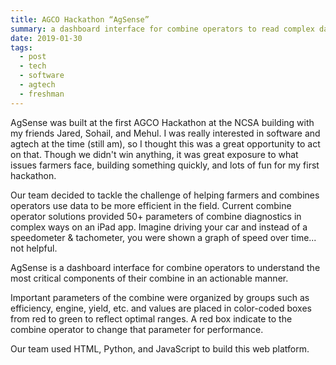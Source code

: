 ```yaml
---
title: AGCO Hackathon “AgSense”
summary: a dashboard interface for combine operators to read complex data in an actionable manner. 
date: 2019-01-30
tags:
  - post
  - tech
  - software
  - agtech
  - freshman
---
```


AgSense was built at the first AGCO Hackathon at the NCSA building with my friends Jared, Sohail, and Mehul. I was really interested in software and agtech at the time (still am), so I thought this was a great opportunity to act on that. Though we didn't win anything, it was great exposure to what issues farmers face, building something quickly, and lots of fun for my first hackathon. 

Our team decided to tackle the challenge of helping farmers and combines operators use data to be more efficient in the field. Current combine operator solutions provided 50+ parameters of combine diagnostics in complex ways on an iPad app. Imagine driving your car and instead of a speedometer & tachometer, you were shown a graph of speed over time... not helpful.

AgSense is a dashboard interface for combine operators to understand the most critical components of their combine in an actionable manner.

Important parameters of the combine were organized by groups such as efficiency, engine, yield, etc. and values are placed in color-coded boxes 
from red to green to reflect optimal ranges. A red box indicate to the combine operator to change that parameter for performance. 

Our team used HTML, Python, and JavaScript to build this web platform. 
